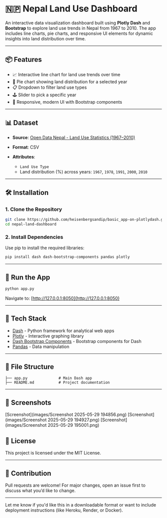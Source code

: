 # 🇳🇵 Nepal Land Use Dashboard

An interactive data visualization dashboard built using **Plotly Dash** and **Bootstrap** to explore land use trends in Nepal from 1967 to 2010. The app includes line charts, pie charts, and responsive UI elements for dynamic insights into land distribution over time.
 
--- 

## 📦 Features

* 📈 Interactive line chart for land use trends over time
* 🥧 Pie chart showing land distribution for a selected year
* 📋 Dropdown to filter land use types
* 🕹️ Slider to pick a specific year
* 🎨 Responsive, modern UI with Bootstrap components

---

## 📊 Dataset

* **Source**: [Open Data Nepal - Land Use Statistics (1967–2010)](https://opendatanepal.com/dataset/land-use-statistics-of-nepal/resource/267f2676-71f6-4b8b-ac05-59cfd90ec3c1)
* **Format**: CSV
* **Attributes**:

  * `Land Use Type`
  * Land distribution (%) across years: `1967`, `1978`, `1991`, `2000`, `2010`

---

## 🛠 Installation

### 1. Clone the Repository

```bash
git clone https://github.com/heisenbergsandip/basic_app-on-plotlydash.git
cd nepal-land-dashboard
```

### 2. Install Dependencies

Use pip to install the required libraries:

```bash
pip install dash dash-bootstrap-components pandas plotly
```

---

## 🚀 Run the App

```bash
python app.py
```

Navigate to: [http://127.0.0.1:8050](http://127.0.0.1:8050)

---

## 🧠 Tech Stack

* [Dash](https://dash.plotly.com/) - Python framework for analytical web apps
* [Plotly](https://plotly.com/python/) - Interactive graphing library
* [Dash Bootstrap Components](https://dash-bootstrap-components.opensource.faculty.ai/) - Bootstrap components for Dash
* [Pandas](https://pandas.pydata.org/) - Data manipulation

---

## 📁 File Structure

```
├── app.py              # Main Dash app
├── README.md           # Project documentation
```

---

## 📸 Screenshots

[Screenshot](images/Screenshot 2025-05-29 194856.png)
[Screenshot](images/Screenshot 2025-05-29 194927.png)
[Screenshot](images/Screenshot 2025-05-29 195001.png)
 

## 📜 License

This project is licensed under the MIT License.

---

## 🙌 Contribution

Pull requests are welcome! For major changes, open an issue first to discuss what you’d like to change.

---

Let me know if you'd like this in a downloadable format or want to include deployment instructions (like Heroku, Render, or Docker).
